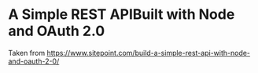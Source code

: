 # A Simple REST APIBuilt with Node and  OAuth 2.0

Taken from https://www.sitepoint.com/build-a-simple-rest-api-with-node-and-oauth-2-0/
